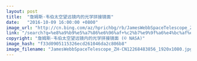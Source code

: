 ```yaml
---
layout: post
title:  "詹姆斯·韦伯太空望远镜内的光学拼接镜面"
date:   "2016-10-09 16:00:00 +0800"
image_url: "http://cn.bing.com/az/hprichbg/rb/JamesWebbSpaceTelescope_ZH-CN12268483856_1920x1080.jpg"
link: "/search?q=%e8%a9%b9%e5%a7%86%e6%96%af+%c2%b7%e9%9f%a6%e4%bc%af%e5%a4%aa%e7%a9%ba%e6%9c%9b%e8%bf%9c%e9%95%9c&form=hpcapt&mkt=zh-cn"
copyright: "詹姆斯·韦伯太空望远镜内的光学拼接镜面 (© NASA)"
image_hash: "f33d0905115326ecd261046da2c806b8"
image_filename: "JamesWebbSpaceTelescope_ZH-CN12268483856_1920x1080.jpg"
---
```

